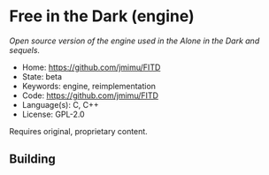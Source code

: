 # Free in the Dark (engine)

_Open source version of the engine used in the Alone in the Dark and sequels._

- Home: https://github.com/jmimu/FITD
- State: beta
- Keywords: engine, reimplementation
- Code: https://github.com/jmimu/FITD
- Language(s): C, C++
- License: GPL-2.0

Requires original, proprietary content.

## Building


